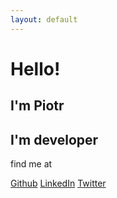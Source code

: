 ```yaml
---
layout: default
---
```


# Hello!
## I'm Piotr
## I'm developer

find me at

<a class="btn btn-outline" title="Find me at Github" href="//github.com/{{ site.github_username }}">Github</a>
<a class="btn btn-outline" href="//linkedin.com/in/{{ site.linkedin_username }}">LinkedIn</a>
<a class="btn btn-outline" href="//twitter.com/{{ site.twitter_username }}">Twitter</a>

